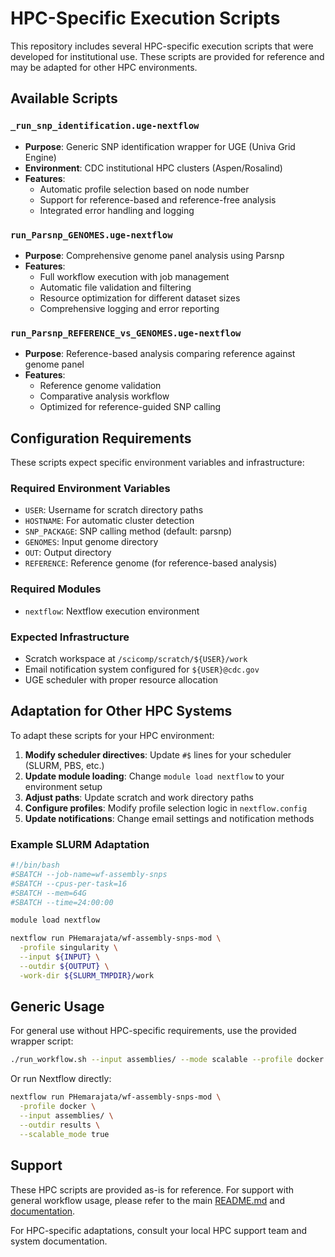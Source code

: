# HPC-Specific Execution Scripts

This repository includes several HPC-specific execution scripts that were developed for institutional use. These scripts are provided for reference and may be adapted for other HPC environments.

## Available Scripts

### `_run_snp_identification.uge-nextflow`
- **Purpose**: Generic SNP identification wrapper for UGE (Univa Grid Engine)
- **Environment**: CDC institutional HPC clusters (Aspen/Rosalind)
- **Features**:
  - Automatic profile selection based on node number
  - Support for reference-based and reference-free analysis
  - Integrated error handling and logging

### `run_Parsnp_GENOMES.uge-nextflow`
- **Purpose**: Comprehensive genome panel analysis using Parsnp
- **Features**:
  - Full workflow execution with job management
  - Automatic file validation and filtering
  - Resource optimization for different dataset sizes
  - Comprehensive logging and error reporting

### `run_Parsnp_REFERENCE_vs_GENOMES.uge-nextflow`
- **Purpose**: Reference-based analysis comparing reference against genome panel
- **Features**:
  - Reference genome validation
  - Comparative analysis workflow
  - Optimized for reference-guided SNP calling

## Configuration Requirements

These scripts expect specific environment variables and infrastructure:

### Required Environment Variables
- `USER`: Username for scratch directory paths
- `HOSTNAME`: For automatic cluster detection
- `SNP_PACKAGE`: SNP calling method (default: parsnp)
- `GENOMES`: Input genome directory
- `OUT`: Output directory
- `REFERENCE`: Reference genome (for reference-based analysis)

### Required Modules
- `nextflow`: Nextflow execution environment

### Expected Infrastructure
- Scratch workspace at `/scicomp/scratch/${USER}/work`
- Email notification system configured for `${USER}@cdc.gov`
- UGE scheduler with proper resource allocation

## Adaptation for Other HPC Systems

To adapt these scripts for your HPC environment:

1. **Modify scheduler directives**: Update `#$` lines for your scheduler (SLURM, PBS, etc.)
2. **Update module loading**: Change `module load nextflow` to your environment setup
3. **Adjust paths**: Update scratch and work directory paths
4. **Configure profiles**: Modify profile selection logic in `nextflow.config`
5. **Update notifications**: Change email settings and notification methods

### Example SLURM Adaptation

```bash
#!/bin/bash
#SBATCH --job-name=wf-assembly-snps
#SBATCH --cpus-per-task=16
#SBATCH --mem=64G
#SBATCH --time=24:00:00

module load nextflow

nextflow run PHemarajata/wf-assembly-snps-mod \
  -profile singularity \
  --input ${INPUT} \
  --outdir ${OUTPUT} \
  -work-dir ${SLURM_TMPDIR}/work
```

## Generic Usage

For general use without HPC-specific requirements, use the provided wrapper script:

```bash
./run_workflow.sh --input assemblies/ --mode scalable --profile docker
```

Or run Nextflow directly:

```bash
nextflow run PHemarajata/wf-assembly-snps-mod \
  -profile docker \
  --input assemblies/ \
  --outdir results \
  --scalable_mode true
```

## Support

These HPC scripts are provided as-is for reference. For support with general workflow usage, please refer to the main [README.md](README.md) and [documentation](docs/).

For HPC-specific adaptations, consult your local HPC support team and system documentation.